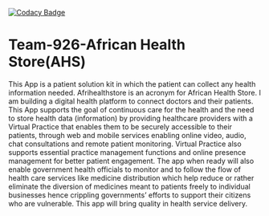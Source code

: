 [![Codacy Badge](https://app.codacy.com/project/badge/Grade/a4c572a2955f41e59a7419f8b37211f0)](https://www.codacy.com/gh/BuildForSDGCohort2/Team-926-Frontend?utm_source=github.com&amp;utm_medium=referral&amp;utm_content=BuildForSDGCohort2/Team-926-Frontend&amp;utm_campaign=Badge_Grade)

# Team-926-African Health Store(AHS)
This App is a patient solution kit in which the patient can collect any health information needed.
Afrihealthstore is an acronym for African Health Store.
I am building a digital health platform to connect doctors and their patients. This App supports the goal of continuous care for the health and the need to store health data (information) by providing healthcare providers with a Virtual Practice that enables them to be securely accessible to their patients, through web and mobile services enabling online video, audio, chat consultations and remote patient monitoring. Virtual Practice also supports essential practice management functions and online presence management for better patient engagement. The app when ready will also enable government health officials to monitor and to follow the flow of health care services like medicine distribution which help reduce or rather eliminate the diversion of medicines meant to patients freely to individual businesses hence crippling governments’ efforts to support their citizens who are vulnerable. This app will bring quality in health service delivery.
